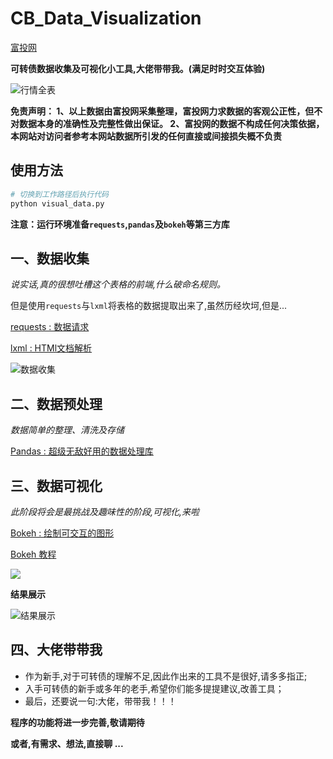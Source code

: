 # CB_Data_Visualization

[富投网](https://i.loli.net/2019/11/30/WruF6enGmL9oH5t.png)

**可转债数据收集及可视化小工具,大佬带带我。(满足时时交互体验)**

![行情全表](https://i.loli.net/2019/10/05/Gw2O61mvfnlpryW.png)

**免责声明： 1、以上数据由富投网采集整理，富投网力求数据的客观公正性，但不对数据本身的准确性及完整性做出保证。 2、富投网的数据不构成任何决策依据，本网站对访问者参考本网站数据所引发的任何直接或间接损失概不负责**

## 使用方法

```python
# 切换到工作路径后执行代码
python visual_data.py
```
**注意：运行环境准备`requests`,`pandas`及`bokeh`等第三方库**


## 一、数据收集

*说实话,真的很想吐槽这个表格的前端,什么破命名规则。*

但是使用`requests`与`lxml`将表格的数据提取出来了,虽然历经坎坷,但是...

[requests : 数据请求 ](https://github.com/psf/requests)  

[lxml : HTMl文档解析 ](https://github.com/lxml/lxml)

![数据收集](https://i.loli.net/2019/11/30/RtIUnaAYJT1PvWu.png)


## 二、数据预处理

*数据简单的整理、清洗及存储*

[Pandas : 超级无敌好用的数据处理库 ](https://pandas.pydata.org/pandas-docs/stable/genindex.html)


## 三、数据可视化

*此阶段将会是最挑战及趣味性的阶段,可视化,来啦*

[Bokeh : 绘制可交互的图形 ](https://bokeh.pydata.org/en/latest/)

[Bokeh 教程](https://nbviewer.jupyter.org/github/gafeng/bokeh-notebooks/tree/master/tutorial/)

![](https://nbviewer.jupyter.org/github/bokeh/bokeh-notebooks/blob/master/images/bokeh-header.png)

**结果展示**

![结果展示](https://i.loli.net/2019/11/30/RXsPxSdhCirk3D8.png)


## 四、大佬带带我

* 作为新手,对于可转债的理解不足,因此作出来的工具不是很好,请多多指正;
* 入手可转债的新手或多年的老手,希望你们能多提提建议,改善工具；
* 最后，还要说一句:大佬，带带我！！！


**程序的功能将进一步完善,敬请期待**

**或者,有需求、想法,直接聊 ...**





